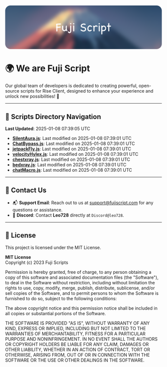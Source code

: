 ![Banner](.github/b.webp)

# 🌍 **We are Fuji Script**

Our global team of developers is dedicated to creating powerful, open-source scripts for Rise Client, designed to enhance your experience and unlock new possibilities! 🌟

---
<!-- SCRIPTS_NAVIGATION_START -->
## 📂 **Scripts Directory Navigation**

**Last Updated**: 2025-01-08 07:39:05 UTC

- **[SilentAura.js](scripts/SilentAura.js)**: Last modified on 2025-01-08 07:39:01 UTC
- **[ChatBypass.js](scripts/ChatBypass.js)**: Last modified on 2025-01-08 07:39:01 UTC
- **[jetpackFly.js](scripts/jetpackFly.js)**: Last modified on 2025-01-08 07:39:01 UTC
- **[velocityHylex.js](scripts/velocityHylex.js)**: Last modified on 2025-01-08 07:39:01 UTC
- **[chestxray.js](scripts/chestxray.js)**: Last modified on 2025-01-08 07:39:01 UTC
- **[bedxray.js](scripts/bedxray.js)**: Last modified on 2025-01-08 07:39:01 UTC
- **[chatMacro.js](scripts/chatMacro.js)**: Last modified on 2025-01-08 07:39:01 UTC

<!-- SCRIPTS_NAVIGATION_END -->

---

## 💬 **Contact Us**  
- 📬 **Support Email**: Reach out to us at [support@fujiscript.com](mailto:support@fujiscript.com) for any questions or assistance.  
- 💬 **Discord**: Contact **Leo728** directly at `Discord@leo728`.

---

## 📜 **License**

This project is licensed under the MIT License.  

**MIT License**  
Copyright (c) 2023 Fuji Scripts  

Permission is hereby granted, free of charge, to any person obtaining a copy of this software and associated documentation files (the "Software"), to deal in the Software without restriction, including without limitation the rights to use, copy, modify, merge, publish, distribute, sublicense, and/or sell copies of the Software, and to permit persons to whom the Software is furnished to do so, subject to the following conditions:  

The above copyright notice and this permission notice shall be included in all copies or substantial portions of the Software.  

THE SOFTWARE IS PROVIDED "AS IS", WITHOUT WARRANTY OF ANY KIND, EXPRESS OR IMPLIED, INCLUDING BUT NOT LIMITED TO THE WARRANTIES OF MERCHANTABILITY, FITNESS FOR A PARTICULAR PURPOSE AND NONINFRINGEMENT. IN NO EVENT SHALL THE AUTHORS OR COPYRIGHT HOLDERS BE LIABLE FOR ANY CLAIM, DAMAGES OR OTHER LIABILITY, WHETHER IN AN ACTION OF CONTRACT, TORT OR OTHERWISE, ARISING FROM, OUT OF OR IN CONNECTION WITH THE SOFTWARE OR THE USE OR OTHER DEALINGS IN THE SOFTWARE.  
